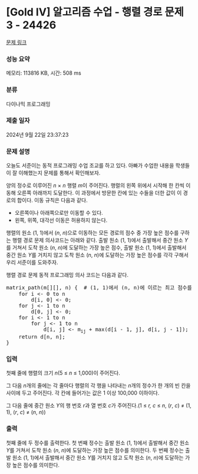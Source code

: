# [Gold IV] 알고리즘 수업 - 행렬 경로 문제 3 - 24426 

[문제 링크](https://www.acmicpc.net/problem/24426) 

### 성능 요약

메모리: 113816 KB, 시간: 508 ms

### 분류

다이나믹 프로그래밍

### 제출 일자

2024년 9월 22일 23:37:23

### 문제 설명

<p>오늘도 서준이는 동적 프로그래밍 수업 조교를 하고 있다. 아빠가 수업한 내용을 학생들이 잘 이해했는지 문제를 통해서 확인해보자.</p>

<p>양의 정수로 이루어진 <em>n</em> × <em>n</em> 행렬 <em>m</em>이 주어진다. 행렬의 왼쪽 위에서 시작해 한 칸씩 이동해 오른쪽 아래까지 도달한다. 이 과정에서 방문한 칸에 있는 수들을 더한 값이 이 경로의 합이다. 이동 규칙은 다음과 같다.</p>

<ul>
	<li>오른쪽이나 아래쪽으로만 이동할 수 있다.</li>
	<li>왼쪽, 위쪽, 대각선 이동은 허용하지 않는다.</li>
</ul>

<p>행렬의 원소 (1, 1)에서 (<em>n</em>, <em>n</em>)으로 이동하는 모든 경로의 점수 중 가장 높은 점수를 구하는 행렬 경로 문제 의사코드는 아래와 같다. 출발 원소 (1, 1)에서 출발해서 중간 원소 <em>Y</em>를 거쳐서 도착 원소 (<em>n</em>, <em>n</em>)에 도달하는 가장 높은 점수, 출발 원소 (1, 1)에서 출발해서 중간 원소 <em>Y</em>를 거치지 않고 도착 원소 (<em>n</em>, <em>n</em>)에 도달하는 가장 높은 점수를 각각 구해서 우리 서준이를 도와주자.</p>

<p>행렬 경로 문제 동적 프로그래밍 의사 코드는 다음과 같다.</p>

<pre>matrix_path(m[][], n) {  # (1, 1)에서 (n, n)에 이르는 최고 점수를 구한다.
    for i <- 0 to n
        d[i, 0] <- 0;
    for j <- 1 to n
        d[0, j] <- 0;
    for i <- 1 to n
        for j <- 1 to n
            d[i, j] <- m<sub>ij</sub> + max(d[i - 1, j], d[i, j - 1]);
    return d[n, n];
}</pre>

### 입력 

 <p>첫째 줄에 행렬의 크기 <i>n</i>(5 ≤ <em>n</em> ≤ 1,000)이 주어진다.</p>

<p>그 다음 <em>n</em>개의 줄에는 각 줄마다 행렬의 각 행을 나타내는 <em>n</em>개의 정수가 한 개의 빈 칸을 사이에 두고 주어진다. 각 칸에 들어가는 값은 1 이상 100,000 이하이다.</p>

<p>그 다음 줄에 중간 원소 <em>Y</em>의 행 번호 <em>r</em>과 열 번호 <em>c</em>가 주어진다.(1 ≤ <em>r, c</em> ≤ <em>n</em>, (<em>r</em>, <em>c</em>) ≠ (1, 1), (<em>r</em>, <em>c</em>) ≠ (<em>n</em>, <em>n</em>))</p>

### 출력 

 <p>첫째 줄에 두 정수를 출력한다. 첫 번째 정수는 출발 원소 (1, 1)에서 출발해서 중간 원소 <em>Y</em>를 거쳐서 도착 원소 (<em>n</em>, <em>n</em>)에 도달하는 가장 높은 점수를 의미한다. 두 번째 정수는 출발 원소 (1, 1)에서 출발해서 중간 원소 <em>Y</em>를 거치지 않고 도착 원소 (<em>n</em>, <em>n</em>)에 도달하는 가장 높은 점수를 의미한다.</p>

